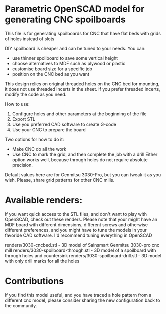 # Parametric OpenSCAD model for generating CNC spoilboards

This file is for generating spoilboards for CNC that have flat beds with grids of holes instead of slots

DIY spoilboard is cheaper and can be tuned to your needs. You can:
* use thinner spoilboard to save some vertical height
* choose alternatives to MDF such as plywood or plastic
* customise board size for a specific job
* position on the CNC bed as you want

This design relies on original threaded holes on the CNC bed for mounting, it does not use threaded incerts in the  sheet. If you prefer threaded incerts, modify the code as you need.

How to use:
1) Configure holes and other parameters at the beginning of the file
2) Export STL
3) Use you preferred CAD software to create G-code
4) Use your CNC to prepare the board

Two options for how to do it:
* Make CNC do all the work
* Use CNC to mark the grid, and then complete the job with a drill
Either option works well, because through holes do not require absolute precision.

Default values here are for Genmitsu 3030-Pro, but you can tweak it as you wish. Please, share grid patterns for other CNC mills.

# Available renders:
If you want quick access to the STL files, and don't want to play with OpenSCAD, check out these renders.
Please note that your might have an MDF board with different dimensions, different screws and otherwise different preferences, and you might have to tune the models in your favoride CAD software. I'd recommend tuning everything in OpenSCAD

renders/3030-cncbed.stl - 3D model of Sainsmart Genmitsu 3030-pro cnc mill
renders/3030-spoilboard-through.stl - 3D model of a spoilboard with through holes and countersink
renders/3030-spoilboard-drill.stl - 3D model with only drill marks for all the holes

# Contributions
If you find this model useful, and you have traced a hole pattern from a different cnc model, please consider sharing the new configuration back to the community.

